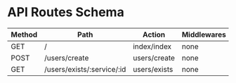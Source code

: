 # API Routes Schema

| Method | Path | Action | Middlewares |
|--------|------|--------|------------|
| GET | / | index/index | none |
| POST | /users/create | users/create | none |
| GET | /users/exists/:service/:id | users/exists | none |